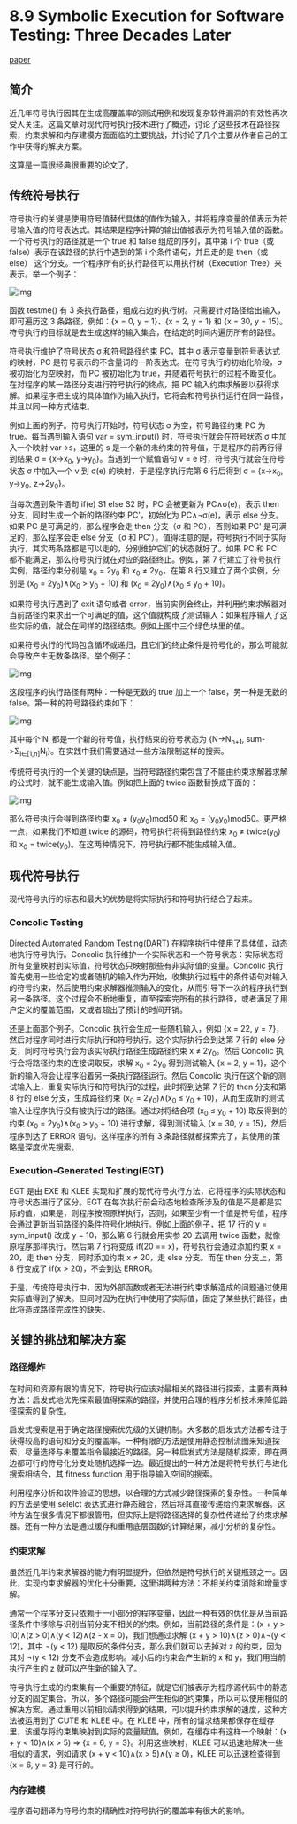 # 8.9 Symbolic Execution for Software Testing: Three Decades Later

[paper](https://people.eecs.berkeley.edu/~ksen/papers/cacm13.pdf)

## 简介

近几年符号执行因其在生成高覆盖率的测试用例和发现复杂软件漏洞的有效性再次受人关注。这篇文章对现代符号执行技术进行了概述，讨论了这些技术在路径探索，约束求解和内存建模方面面临的主要挑战，并讨论了几个主要从作者自己的工作中获得的解决方案。

这算是一篇很经典很重要的论文了。

## 传统符号执行

符号执行的关键是使用符号值替代具体的值作为输入，并将程序变量的值表示为符号输入值的符号表达式。其结果是程序计算的输出值被表示为符号输入值的函数。一个符号执行的路径就是一个 true 和 false 组成的序列，其中第 i 个 true（或false）表示在该路径的执行中遇到的第 i 个条件语句，并且走的是 then（或else） 这个分支。一个程序所有的执行路径可以用执行树（Execution Tree）来表示。举一个例子：

![img](../pic/8.9_tree.png)

函数 testme() 有 3 条执行路径，组成右边的执行树。只需要针对路径给出输入，即可遍历这 3 条路径，例如：{x = 0, y = 1}、{x = 2, y = 1} 和 {x = 30, y = 15}。符号执行的目标就是去生成这样的输入集合，在给定的时间内遍历所有的路径。

符号执行维护了符号状态 σ 和符号路径约束 PC，其中 σ 表示变量到符号表达式的映射，PC 是符号表示的不含量词的一阶表达式。在符号执行的初始化阶段，σ 被初始化为空映射，而 PC 被初始化为 true，并随着符号执行的过程不断变化。在对程序的某一路径分支进行符号执行的终点，把 PC 输入约束求解器以获得求解。如果程序把生成的具体值作为输入执行，它将会和符号执行运行在同一路径，并且以同一种方式结束。

例如上面的例子。符号执行开始时，符号状态 σ 为空，符号路径约束 PC 为 true。每当遇到输入语句 var = sym_input() 时，符号执行就会在符号状态 σ 中加入一个映射 var->s，这里的 s 是一个新的未约束的符号值，于是程序的前两行得到结果 σ = {x->x<sub>0</sub>, y->y<sub>0</sub>}。当遇到一个赋值语句 v = e 时，符号执行就会在符号状态 σ 中加入一个 v 到 σ(e) 的映射，于是程序执行完第 6 行后得到 σ = {x->x<sub>0</sub>, y->y<sub>0</sub>, z->2y<sub>0</sub>}。

当每次遇到条件语句 if(e) S1 else S2 时，PC 会被更新为 PC∧σ(e)，表示 then 分支，同时生成一个新的路径约束 PC'，初始化为 PC∧¬σ(e)，表示 else 分支。如果 PC 是可满足的，那么程序会走 then 分支（σ 和 PC），否则如果 PC' 是可满足的，那么程序会走 else 分支（σ 和 PC'）。值得注意的是，符号执行不同于实际执行，其实两条路都是可以走的，分别维护它们的状态就好了。如果 PC 和 PC' 都不能满足，那么符号执行就在对应的路径终止。例如，第 7 行建立了符号执行实例，路径约束分别是 x<sub>0</sub> = 2y<sub>0</sub> 和 x<sub>0</sub> ≠ 2y<sub>0</sub>，在第 8 行又建立了两个实例，分别是 (x<sub>0</sub> = 2y<sub>0</sub>)∧(x<sub>0</sub> > y<sub>0</sub> + 10) 和 (x<sub>0</sub> = 2y<sub>0</sub>)∧(x<sub>0</sub> ≤ y<sub>0</sub> + 10)。

如果符号执行遇到了 exit 语句或者 error，当前实例会终止，并利用约束求解器对当前路径约束求出一个可满足的值，这个值就构成了测试输入：如果程序输入了这些实际的值，就会在同样的路径结束。例如上图中三个绿色块里的值。

如果符号执行的代码包含循环或递归，且它们的终止条件是符号化的，那么可能就会导致产生无数条路径。举个例子：

![img](../pic/8.9_loop.png)

这段程序的执行路径有两种：一种是无数的 true 加上一个 false，另一种是无数的 false。第一种的符号路径约束如下：

![img](../pic/8.9_constraint.png)

其中每个 N<sub>i</sub> 都是一个新的符号值，执行结束的符号状态为 {N->N<sub>n+1</sub>, sum->Σ<sub>i∈[1,n]</sub>N<sub>i</sub>}。在实践中我们需要通过一些方法限制这样的搜索。

传统符号执行的一个关键的缺点是，当符号路径约束包含了不能由约束求解器求解的公式时，就不能生成输入值。例如把上面的 twice 函数替换成下面的：

![img](../pic/8.9_twice.png)

那么符号执行会得到路径约束 x<sub>0</sub> ≠ (y<sub>0</sub>y<sub>0</sub>)mod50 和 x<sub>0</sub> = (y<sub>0</sub>y<sub>0</sub>)mod50。更严格一点，如果我们不知道 twice 的源码，符号执行将得到路径约束 x<sub>0</sub> ≠ twice(y<sub>0</sub>) 和 x<sub>0</sub> = twice(y<sub>0</sub>)。在这两种情况下，符号执行都不能生成输入值。

## 现代符号执行

现代符号执行的标志和最大的优势是将实际执行和符号执行结合了起来。

### Concolic Testing

Directed Automated Random Testing(DART) 在程序执行中使用了具体值，动态地执行符号执行。Concolic 执行维护一个实际状态和一个符号状态：实际状态将所有变量映射到实际值，符号状态只映射那些有非实际值的变量。Concolic 执行首先使用一些给定的或者随机的输入作为开始，收集执行过程中的条件语句对输入的符号约束，然后使用约束求解器推测输入的变化，从而引导下一次的程序执行到另一条路径。这个过程会不断地重复，直至探索完所有的执行路径，或者满足了用户定义的覆盖范围，又或者超出了预计的时间开销。

还是上面那个例子。Concolic 执行会生成一些随机输入，例如 {x = 22, y = 7}，然后对程序同时进行实际执行和符号执行。这个实际执行会到达第 7 行的 else 分支，同时符号执行会为该实际执行路径生成路径约束 x ≠ 2y<sub>0</sub>。然后 Concolic 执行会将路径约束的连接词取反，求解 x<sub>0</sub> = 2y<sub>0</sub> 得到测试输入 {x = 2, y = 1}，这个新的输入将会让程序沿着另一条执行路径运行。然后 Concolic 执行在这个新的测试输入上，重复实际执行和符号执行的过程，此时将到达第 7 行的 then 分支和第 8 行的 else 分支，生成路径约束 (x<sub>0</sub> = 2y<sub>0</sub>)∧(x<sub>0</sub> ≤ y<sub>0</sub> + 10)，从而生成新的测试输入让程序执行没有被执行过的路径。通过对将结合项 (x<sub>0</sub> ≤ y<sub>0</sub> + 10) 取反得到的约束 (x<sub>0</sub> = 2y<sub>0</sub>)∧(x<sub>0</sub> > y<sub>0</sub> + 10) 进行求解，得到测试输入 {x = 30, y = 15}，然后程序到达了 ERROR 语句。这样程序的所有 3 条路径就都探索完了，其使用的策略是深度优先搜索。

### Execution-Generated Testing(EGT)

EGT 是由 EXE 和 KLEE 实现和扩展的现代符号执行方法，它将程序的实际状态和符号状态进行了区分。EGT 在每次执行前会动态地检查所涉及的值是不是都是实际的值，如果是，则程序按照原样执行，否则，如果至少有一个值是符号值，程序会通过更新当前路径的条件符号化地执行。例如上面的例子，把 17 行的 y = sym_input() 改成 y = 10，那么第 6 行就会用实参 20 去调用 twice 函数，就像原程序那样执行。然后第 7 行将变成 if(20 == x)，符号执行会通过添加约束 x = 20，走 then 分支，同时添加约束 x ≠ 20，走 else 分支。而在 then 分支上，第 8 行变成了 if(x > 20)，不会到达 ERROR。

于是，传统符号执行中，因为外部函数或者无法进行约束求解造成的问题通过使用实际值得到了解决。但同时因为在执行中使用了实际值，固定了某些执行路径，由此将造成路径完成性的缺失。

## 关键的挑战和解决方案

### 路径爆炸

在时间和资源有限的情况下，符号执行应该对最相关的路径进行探索，主要有两种方法：启发式地优先探索最值得探索的路径，并使用合理的程序分析技术来降低路径探索的复杂性。

启发式搜索是用于确定路径搜索优先级的关键机制。大多数的启发式方法都专注于获得较高的语句和分支的覆盖率。一种有限的方法是使用静态控制流图来知道探索，尽量选择与未覆盖指令最接近的路径。另一种启发式方法是随机探索，即在两边都可行的符号化分支处随机选择一边。最近提出的一种方法是将符号执行与进化搜索相结合，其 fitness function 用于指导输入空间的搜索。

利用程序分析和软件验证的思想，以合理的方式减少路径探索的复杂性。一种简单的方法是使用 selelct 表达式进行静态融合，然后将其直接传递给约束求解器。这种方法在很多情况下都很管用，但实际上是将路径选择的复杂性传递给了约束求解器。还有一种方法是通过缓存和重用底层函数的计算结果，减小分析的复杂性。

### 约束求解

虽然近几年约束求解器的能力有明显提升，但依然是符号执行的关键瓶颈之一。因此，实现约束求解器的优化十分重要，这里讲两种方法：不相关约束消除和增量求解。

通常一个程序分支只依赖于一小部分的程序变量，因此一种有效的优化是从当前路径条件中移除与识别当前分支不相关的约束。例如，当前路径的条件是：(x + y > 10)∧(z > 0)∧(y < 12)∧(z - x = 0)，我们想通过求解 (x + y > 10)∧(z > 0)∧¬(y < 12)，其中 ¬(y < 12) 是取反的条件分支，那么我们就可以去掉对 z 的约束，因为其对 ¬(y < 12) 分支不会造成影响。减小后的约束会产生新的 x 和 y，我们用当前执行产生的 z 就可以产生新的输入了。

符号执行生成的约束集有一个重要的特征，就是它们被表示为程序源代码中的静态分支的固定集合。所以，多个路径可能会产生相似的约束集，所以可以使用相似的解决方案。通过重用以前相似请求得到的结果，可以提升约束求解的速度，这种方法被运用到了 CUTE 和 KLEE 中。在 KLEE 中，所有的请求结果都保存在缓存里，该缓存将约束集映射到实际的变量赋值。例如，在缓存中有这样一个映射：(x + y < 10)∧(x > 5) => {x = 6, y = 3}。利用这些映射，KLEE 可以迅速地解决一些相似的请求，例如请求 (x + y < 10)∧(x > 5)∧(y ≥ 0)，KLEE 可以迅速检查得到 {x = 6, y = 3} 是可行的。

### 内存建模

程序语句翻译为符号约束的精确性对符号执行的覆盖率有很大的影响。

